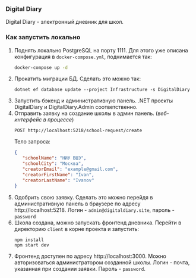### Digital Diary

Digital Diary - электронный дневник для школ.

### Как запустить локально

1. Поднять локально PostgreSQL на порту 1111. Для этого уже описана конфигурация в `docker-compose.yml`, поднимается так:
    ```bash
   docker-compose up -d
   ```
2. Прокатить миграции БД. Сделать это можно так:
   ```
   dotnet ef database update --project Infrastructure -s DigitalDiary
   ```
3. Запустить бэкенд и административную панель. .NET проекты DigitalDiary и DigitalDiary.Admin соответственно.
4. Отправить заявку на создание школы в админ панель. (_веб-интерфейс в процессе_)
   ```
   POST http://localhost:5218/school-request/create
   ```
   Тело запроса:
   ```json
   {
      "schoolName": "НИУ ВШЭ",
      "schoolCity": "Москва",
      "creatorEmail": "example@gmail.com",
      "creatorFirstName": "Ivan",
      "creatorLastName": "Ivanov"
   }
   ```
5. Одобрить свою заявку. Сделать это можно перейдя в административную панель в браузере по адресу http://localhost:5218. Логин - `admin@digitaldiary.site`, пароль - `password`
6. Школа создана, можно запускать фронтенд дневника. Перейти в директорию `client` в корне проекта и запустить:
   ```
   npm install
   npm start dev
   ```
7. Фронтенд доступен по адресу http://localhost:3000. Можно авторизоваться администратором созданной школы. Логин - почта, указанная при создании заявки. Пароль - `password`. 